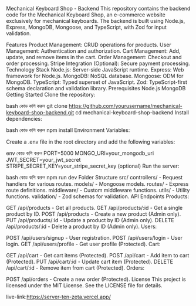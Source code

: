 Mechanical Keyboard Shop - Backend
This repository contains the backend code for the Mechanical Keyboard Shop, an e-commerce website exclusively for mechanical keyboards. The backend is built using Node.js, Express, MongoDB, Mongoose, and TypeScript, with Zod for input validation.

Features
Product Management: CRUD operations for products.
User Management: Authentication and authorization.
Cart Management: Add, update, and remove items in the cart.
Order Management: Checkout and order processing.
Stripe Integration (Optional): Secure payment processing.
Technology Stack
Node.js: Server-side JavaScript runtime.
Express: Web framework for Node.js.
MongoDB: NoSQL database.
Mongoose: ODM for MongoDB.
TypeScript: Typed superset of JavaScript.
Zod: TypeScript-first schema declaration and validation library.
Prerequisites
Node.js
MongoDB
Getting Started
Clone the repository:

bash
কোড কপি করুন
git clone https://github.com/yourusername/mechanical-keyboard-shop-backend.git
cd mechanical-keyboard-shop-backend
Install dependencies:

bash
কোড কপি করুন
npm install
Environment Variables:

Create a .env file in the root directory and add the following variables:

env
কোড কপি করুন
PORT=5000
MONGO_URI=your_mongodb_uri
JWT_SECRET=your_jwt_secret
STRIPE_SECRET_KEY=your_stripe_secret_key (optional)
Run the server:

bash
কোড কপি করুন
npm run dev
Folder Structure
src/
controllers/ - Request handlers for various routes.
models/ - Mongoose models.
routes/ - Express route definitions.
middleware/ - Custom middleware functions.
utils/ - Utility functions.
validation/ - Zod schemas for validation.
API Endpoints
Products:

GET /api/products - Get all products.
GET /api/products/:id - Get a single product by ID.
POST /api/products - Create a new product (Admin only).
PUT /api/products/:id - Update a product by ID (Admin only).
DELETE /api/products/:id - Delete a product by ID (Admin only).
Users:

POST /api/users/signup - User registration.
POST /api/users/login - User login.
GET /api/users/profile - Get user profile (Protected).
Cart:

GET /api/cart - Get cart items (Protected).
POST /api/cart - Add item to cart (Protected).
PUT /api/cart/:id - Update cart item (Protected).
DELETE /api/cart/:id - Remove item from cart (Protected).
Orders:

POST /api/orders - Create a new order (Protected).
License
This project is licensed under the MIT License. See the LICENSE file for details.


live-link:https://server-ten-zeta.vercel.app/
